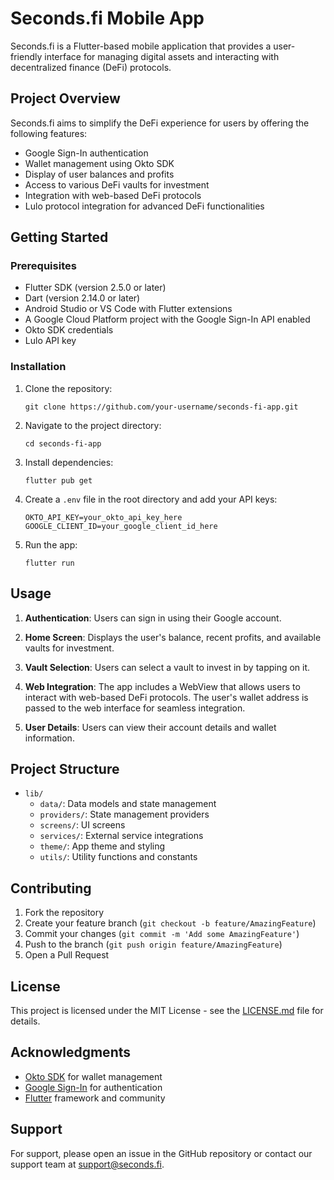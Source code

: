 # Seconds.fi Mobile App

Seconds.fi is a Flutter-based mobile application that provides a user-friendly interface for managing digital assets and interacting with decentralized finance (DeFi) protocols.

## Project Overview

Seconds.fi aims to simplify the DeFi experience for users by offering the following features:

- Google Sign-In authentication
- Wallet management using Okto SDK
- Display of user balances and profits
- Access to various DeFi vaults for investment
- Integration with web-based DeFi protocols
- Lulo protocol integration for advanced DeFi functionalities

## Getting Started

### Prerequisites

- Flutter SDK (version 2.5.0 or later)
- Dart (version 2.14.0 or later)
- Android Studio or VS Code with Flutter extensions
- A Google Cloud Platform project with the Google Sign-In API enabled
- Okto SDK credentials
- Lulo API key

### Installation

1. Clone the repository:

   ```
   git clone https://github.com/your-username/seconds-fi-app.git
   ```

2. Navigate to the project directory:

   ```
   cd seconds-fi-app
   ```

3. Install dependencies:

   ```
   flutter pub get
   ```

4. Create a `.env` file in the root directory and add your API keys:

   ```
   OKTO_API_KEY=your_okto_api_key_here
   GOOGLE_CLIENT_ID=your_google_client_id_here
   ```

5. Run the app:
   ```
   flutter run
   ```

## Usage

1. **Authentication**: Users can sign in using their Google account.

2. **Home Screen**: Displays the user's balance, recent profits, and available vaults for investment.

3. **Vault Selection**: Users can select a vault to invest in by tapping on it.

4. **Web Integration**: The app includes a WebView that allows users to interact with web-based DeFi protocols. The user's wallet address is passed to the web interface for seamless integration.

5. **User Details**: Users can view their account details and wallet information.

## Project Structure

- `lib/`
  - `data/`: Data models and state management
  - `providers/`: State management providers
  - `screens/`: UI screens
  - `services/`: External service integrations
  - `theme/`: App theme and styling
  - `utils/`: Utility functions and constants

## Contributing

1. Fork the repository
2. Create your feature branch (`git checkout -b feature/AmazingFeature`)
3. Commit your changes (`git commit -m 'Add some AmazingFeature'`)
4. Push to the branch (`git push origin feature/AmazingFeature`)
5. Open a Pull Request

## License

This project is licensed under the MIT License - see the [LICENSE.md](LICENSE.md) file for details.

## Acknowledgments

- [Okto SDK](https://okto.tech/) for wallet management
- [Google Sign-In](https://developers.google.com/identity/sign-in/android) for authentication
- [Flutter](https://flutter.dev/) framework and community

## Support

For support, please open an issue in the GitHub repository or contact our support team at support@seconds.fi.
